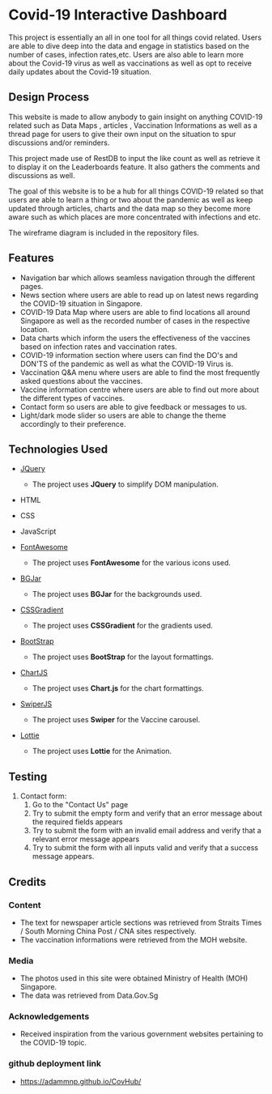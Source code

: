 # Covid-19 Interactive Dashboard

This project is essentially an all in one tool for all things covid related. Users are able to dive deep into the data and engage in statistics based on the number of cases, infection rates,etc. Users are also able to learn more about the Covid-19 virus as well as vaccinations as well as opt to receive daily updates about the Covid-19 situation.
 
## Design Process
 
This website is made to allow anybody to gain insight on anything COVID-19 related such as Data Maps , articles , Vaccination Informations as well as a thread page for users to give their own input on the situation to spur discussions and/or reminders.

This project made use of RestDB to input the like count as well as retrieve it to display it on the Leaderboards feature. It also gathers the comments and discussions as well.

The goal of this website is to be a hub for all things COVID-19 related so that users are able to learn a thing or two about the pandemic as well as keep updated through articles, charts and the data map so they become more aware such as which places are more concentrated with infections and etc.

The wireframe diagram is included in the repository files. 
## Features

- Navigation bar which allows seamless navigation through the different pages.
- News section where users are able to read up on latest news regarding the COVID-19 situation in Singapore.
- COVID-19 Data Map where users are able to find locations all around Singapore as well as the recorded number of cases in the respective location.
- Data charts which inform the users the effectiveness of the vaccines based on infection rates and vaccination rates.
- COVID-19 information section where users can find the DO's and DON'TS of the pandemic as well as what the COVID-19 Virus is.
- Vaccination Q&A menu where users are able to find the most frequently asked questions about the vaccines.
- Vaccine information centre where users are able to find out more about the different types of vaccines. 
- Contact form so users are able to give feedback or messages to us.
- Light/dark mode slider so users are able to change the theme accordingly to their preference.
 
## Technologies Used

- [JQuery](https://jquery.com)
    - The project uses **JQuery** to simplify DOM manipulation.
- HTML
- CSS
- JavaScript
- [FontAwesome](https://fontawesome.com/versions)
    - The project uses **FontAwesome** for the various icons used.

- [BGJar](https://bgjar.com/)
    - The project uses **BGJar** for the backgrounds used.

- [CSSGradient](https://cssgradient.io/color-shades/)
    - The project uses **CSSGradient** for the gradients used.

- [BootStrap](https://getbootstrap.com/)
    - The project uses **BootStrap** for the layout formattings.
- [ChartJS](https://www.chartjs.org/)
    - The project uses **Chart.js** for the chart formattings.    
- [SwiperJS](https://swiperjs.com/get-started)
    - The project uses **Swiper** for the Vaccine carousel.  
- [Lottie](https://lottiefiles.com/)
    - The project uses **Lottie** for the Animation.  
## Testing
1. Contact form:
    1. Go to the "Contact Us" page
    2. Try to submit the empty form and verify that an error message about the required fields appears
    3. Try to submit the form with an invalid email address and verify that a relevant error message appears
    4. Try to submit the form with all inputs valid and verify that a success message appears.



## Credits

### Content
- The text for newspaper article sections was retrieved from Straits Times / South Morning China Post / CNA sites respectively.
- The vaccination informations were retrieved from the MOH website.

### Media
- The photos used in this site were obtained Ministry of Health (MOH) Singapore.
- The data was retrieved from Data.Gov.Sg

### Acknowledgements
- Received inspiration from the various government websites pertaining to the COVID-19 topic.

### github deployment link
- https://adammnp.github.io/CovHub/
